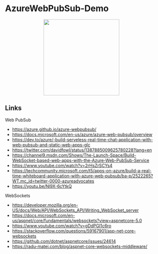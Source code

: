 # AzureWebPubSub-Demo

<p align="center">
  <img src="https://azure.microsoft.com/svghandler/web-pubsub/?width=600&height=315" width="250"/>
</p>

## Links

Web PubSub
- https://azure.github.io/azure-webpubsub/
- https://docs.microsoft.com/en-us/azure/azure-web-pubsub/overview
- https://dev.to/azure/-build-serveless-real-time-chat-application-with-web-pubsub-and-static-web-apps-glc
- https://twitter.com/davidfowl/status/1387885009625780228?lang=en
- https://channel9.msdn.com/Shows/The-Launch-Space/Build-WebSocket-based-web-apps-with-the-Azure-Web-PubSub-Service
- https://www.youtube.com/watch?v=2rHsZrSCYs4
- https://techcommunity.microsoft.com/t5/apps-on-azure/build-a-real-time-whiteboard-application-with-azure-web-pubsub/ba-p/2522265?WT.mc_id=twitter-0000-azureadvocates
- https://youtu.be/Nl9X-6cYtkQ


WebSockets
- https://developer.mozilla.org/en-US/docs/Web/API/WebSockets_API/Writing_WebSocket_server
- https://docs.microsoft.com/en-us/aspnet/core/fundamentals/websockets?view=aspnetcore-5.0
- https://www.youtube.com/watch?v=gDdPGI1c6ro
- https://stackoverflow.com/questions/59167901/asp-net-core-websockets
- https://github.com/dotnet/aspnetcore/issues/24614
- https://radu-matei.com/blog/aspnet-core-websockets-middleware/